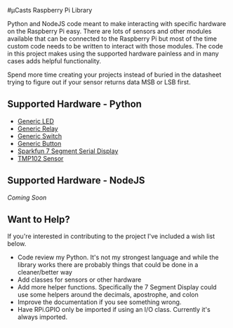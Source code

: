 #µCasts Raspberry Pi Library

Python and NodeJS code meant to make interacting with specific hardware on the Raspberry Pi easy. There are lots of sensors and other modules available that can be connected to the Raspberry Pi but most of the time custom code needs to be written to interact with those modules. The code in this project makes using the supported hardware painless and in many cases adds helpful functionality.

Spend more time creating your projects instead of buried in the datasheet trying to figure out if your sensor returns data MSB or LSB first.

## Supported Hardware - Python

  - [Generic LED](python/README.md#led)
  - [Generic Relay](python/README.md#relay)
  - [Generic Switch](python/README.md#switch)
  - [Generic Button](python/README.md#button)
  - [Sparkfun 7 Segment Serial Display](python/README.md#sparkfun-7-segment-serial-display)
  - [TMP102 Sensor](python/README.md#tmp102-sensor)

## Supported Hardware - NodeJS

*Coming Soon*

## Want to Help?
If you're interested in contributing to the project I've included a wish list below.

 - Code review my Python. It's not my strongest language and while the library works there are probably things that could be done in a cleaner/better way
 - Add classes for sensors or other hardware
 - Add more helper functions. Specifically the 7 Segment Display could use some helpers around the decimals, apostrophe, and colon
 - Improve the documentation if you see something wrong.
 - Have RPi.GPIO only be imported if using an I/O class. Currently it's always imported.